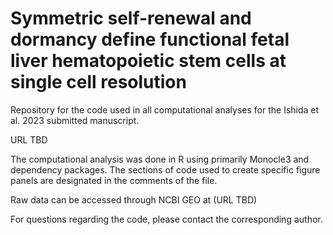 # Symmetric self-renewal and dormancy define functional fetal liver hematopoietic stem cells at single cell resolution

Repository for the code used in all computational analyses for the Ishida et al. 2023 submitted manuscript.

URL TBD

The computational analysis was done in R using primarily Monocle3 and dependency packages. The sections of code used to create specific figure panels are designated in the comments of the file.

Raw data can be accessed through NCBI GEO at (URL TBD)

For questions regarding the code, please contact the corresponding author.
